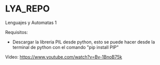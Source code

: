 # LYA_REPO
Lenguajes y Automatas 1

Requisitos:
- Descargar la libreria PIL desde python, esto se puede hacer desde la terminal de python con el comando "pip install PIP"

Video:
https://www.youtube.com/watch?v=Bv-1BnoB75k
